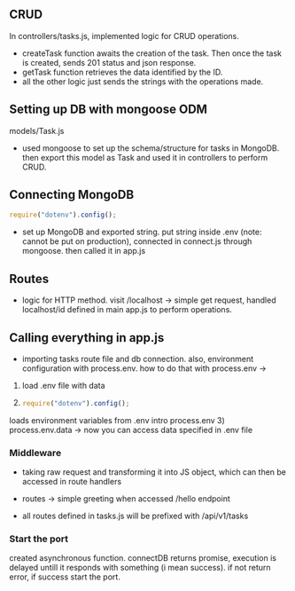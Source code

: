 ## CRUD

In controllers/tasks.js, implemented logic for CRUD operations.

- createTask function awaits the creation of the task. Then once the task is created, sends 201 status and json response.
- getTask function retrieves the data identified by the ID.
- all the other logic just sends the strings with the operations made.

## Setting up DB with mongoose ODM

models/Task.js

- used mongoose to set up the schema/structure for tasks in MongoDB. then export this model as Task and used it in controllers to perform CRUD.

## Connecting MongoDB

```js
require("dotenv").config();
```

- set up MongoDB and exported string. put string inside .env (note: cannot be put on production), connected in connect.js through mongoose. then called it in app.js

## Routes

- logic for HTTP method. visit /localhost -> simple get request, handled localhost/id defined in main app.js to perform operations.

## Calling everything in app.js

- importing tasks route file and db connection. also, environment configuration with process.env. how to do that with process.env ->

1. load .env file with data
2. ```js
   require("dotenv").config();
   ```

loads environment variables from .env intro process.env 3) process.env.data -> now you can access data specified in .env file

### Middleware

- taking raw request and transforming it into JS object, which can then be accessed in route handlers

- routes -> simple greeting when accessed /hello endpoint
- all routes defined in tasks.js will be prefixed with /api/v1/tasks

### Start the port

created asynchronous function. connectDB returns promise, execution is delayed untill it responds with something (i mean success). if not return error, if success start the port.

```

```
